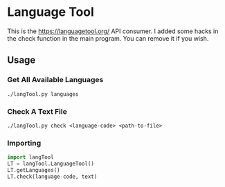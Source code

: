 # Language Tool
This is the https://languagetool.org/ API consumer. I added some hacks in the check function in the main program. You can remove it if you wish.

## Usage
### Get All Available Languages
```
./langTool.py languages
```

### Check A Text File
```
./langTool.py check <language-code> <path-to-file>
```

### Importing
```python
import langTool
LT = langTool.LanguageTool()
LT.getLanguages()
LT.check(language-code, text)
```
